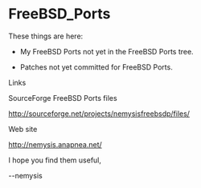 FreeBSD_Ports
=============

These things are here:

* My FreeBSD Ports not yet in the FreeBSD Ports tree.

* Patches not yet committed for FreeBSD Ports.


Links


SourceForge FreeBSD Ports files

http://sourceforge.net/projects/nemysisfreebsdp/files/


Web site

http://nemysis.anapnea.net/


I hope you find them useful,

--nemysis

